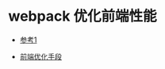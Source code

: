 # webpack 优化前端性能

- [参考1](https://mp.weixin.qq.com/s/Gq0VTuCmLHlAan85y6fUDQ)

- [前端优化手段](https://juejin.cn/post/6966857691381645325)
